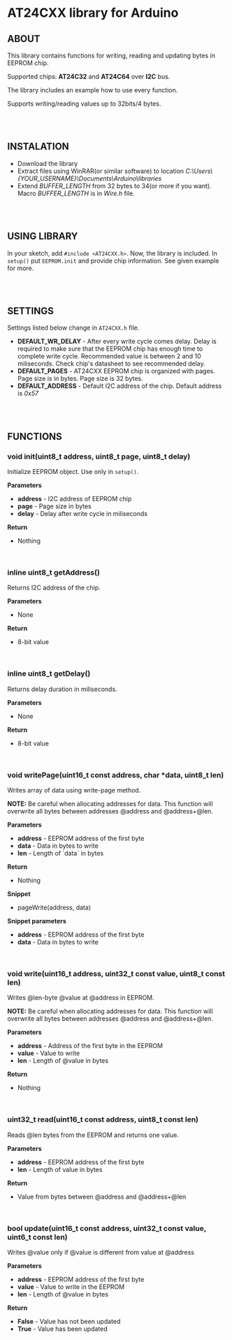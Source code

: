 # AT24CXX library for Arduino

## ABOUT

This library contains functions for writing, reading and updating bytes in EEPROM chip.

Supported chips: <b>AT24C32</b> and <b>AT24C64</b> over <b>I2C</b> bus.

The library includes an example how to use every function.

Supports writing/reading values up to 32bits/4 bytes.

<br/><br/>

## INSTALATION

<ul>
  <li>Download the library</li>
  <li>Extract files using WinRAR(or similar software) to location <i>C:\Users\{YOUR_USERNAME}\Documents\Arduino\libraries</i></li>
  <li>Extend <i>BUFFER_LENGTH</i> from 32 bytes to 34(or more if you want). Macro <i>BUFFER_LENGTH</i> is in <i>Wire.h</i> file.</li>
</ul>

<br/><br/>

## USING LIBRARY

In your sketch, add `#include <AT24CXX.h>`. Now, the library is included. In `setup()` put `EEPROM.init` and provide chip information. See given example for more.

<br/><br/>

## SETTINGS

Settings listed below change in `AT24CXX.h` file.

<ul>
  <li><b>DEFAULT_WR_DELAY</b> - After every write cycle comes delay. Delay is required to make sure that the EEPROM chip has enough time to complete write cycle. Recommended value is between 2 and 10 miliseconds. Check chip's datasheet to see recommended delay.</li>
  <li><b>DEFAULT_PAGES</b> - AT24CXX EEPROM chip is organized with pages. Page size is in bytes. Page size is 32 bytes.</li>
  <li><b>DEFAULT_ADDRESS</b> - Default I2C address of the chip. Default address is <i>0x57</i></li>
</ul>

<br/><br/>

## FUNCTIONS

### void init(uint8_t address, uint8_t page, uint8_t delay)

Initialize EEPROM object. Use only in `setup()`.

<b>Parameters</b>
<ul>
  <li><b>address</b> - I2C address of EEPROM chip</li>
  <li><b>page</b> - Page size in bytes</li>
  <li><b>delay</b> - Delay after write cycle in miliseconds</li>
</ul>

<b>Return</b>
<ul>
  <li>Nothing</li>
</ul>

<br/>

### inline uint8_t getAddress()

Returns I2C address of the chip.

<b>Parameters</b>
<ul>
  <li>None</li>
</ul>

<b>Return</b>
<ul>
  <li>8-bit value</li>
</ul>

<br/>

### inline uint8_t getDelay()

Returns delay duration in miliseconds.

<b>Parameters</b>
<ul>
  <li>None</li>
</ul>

<b>Return</b>
<ul>
  <li>8-bit value</li>
</ul>

<br/>

### void writePage(uint16_t const address, char \*data, uint8_t len)

Writes array of data using write-page method.

<b>NOTE:</b> Be careful when allocating addresses for data. This function will overwrite all bytes between addresses @address and @address+@len.

<b>Parameters</b>
<ul>
  <li><b>address</b> - EEPROM address of the first byte</li>
  <li><b>data</b> - Data in bytes to write</li>
  <li><b>len</b> - Length of `data` in bytes</li>
</ul>

<b>Return</b>
<ul>
  <li>Nothing</li>
</ul>

<b>Snippet</b>
<ul>
  <li>pageWrite(address, data)</li>
</ul>

<b>Snippet parameters</b>
<ul>
  <li><b>address</b> - EEPROM address of the first byte</li>
  <li><b>data</b> - Data in bytes to write</li>
</ul>

<br/>

### void write(uint16_t address, uint32_t const value, uint8_t const len)

Writes @len-byte @value at @address in EEPROM.

<b>NOTE:</b> Be careful when allocating addresses for data. This function will overwrite all bytes between addresses @address and @address+@len.

<b>Parameters</b>
<ul>
  <li><b>address</b> - Address of the first byte in the EEPROM</li>
  <li><b>value</b> - Value to write</li>
  <li><b>len</b> - Length of @value in bytes</li>
</ul>

<b>Return</b>
<ul>
  <li>Nothing</li>
</ul>

<br/>

### uint32_t read(uint16_t const address, uint8_t const len)

Reads @len bytes from the EEPROM and returns one value.

<b>Parameters</b>
<ul>
  <li><b>address</b> - EEPROM address of the first byte</li>
  <li><b>len</b> - Length of value in bytes</li>
</ul>

<b>Return</b>
<ul>
  <li>Value from bytes between @address and @address+@len </li>
</ul>

<br/>

### bool update(uint16_t const address, uint32_t const value, uint6_t const len)

Writes @value only if @value is different from value at @address

<b>Parameters</b>
<ul>
  <li><b>address</b> - EEPROM address of the first byte</li>
  <li><b>value</b> - Value to write in the EEPROM</li>
  <li><b>len</b> - Length of @value in bytes</li>
</ul>

<b>Return</b>
<ul>
  <li><b>False</b> - Value has not been updated</li>
  <li><b>True</b> - Value has been updated</li>
</ul>